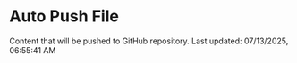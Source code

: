 # Auto Push File

Content that will be pushed to GitHub repository.
Last updated: 07/13/2025, 06:55:41 AM